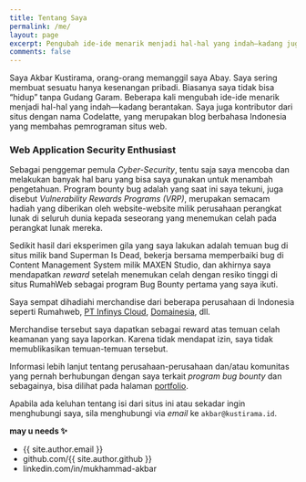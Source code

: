```yaml
---
title: Tentang Saya
permalink: /me/
layout: page
excerpt: Pengubah ide-ide menarik menjadi hal-hal yang indah—kadang juga rusak.
comments: false
---
```


Saya Akbar Kustirama, orang-orang memanggil saya Abay. Saya sering membuat sesuatu hanya kesenangan pribadi. Biasanya saya tidak bisa “hidup” tanpa Gudang Garam. Beberapa kali mengubah ide-ide menarik menjadi hal-hal yang indah—kadang berantakan. Saya juga kontributor dari situs dengan nama Codelatte, yang merupakan blog berbahasa Indonesia yang membahas pemrograman situs web.

### Web Application Security Enthusiast

Sebagai penggemar pemula *Cyber-Security*, tentu saja saya mencoba dan melakukan banyak hal baru yang bisa saya gunakan untuk menambah pengetahuan. Program bounty bug adalah yang saat ini saya tekuni, juga disebut *Vulnerability Rewards Programs (VRP)*, merupakan semacam hadiah yang diberikan oleh website-website milik perusahaan perangkat lunak di seluruh dunia kepada seseorang yang menemukan celah pada perangkat lunak mereka.

Sedikit hasil dari eksperimen gila yang saya lakukan adalah temuan bug di situs milik band Superman Is Dead, bekerja bersama memperbaiki bug di Content Management System milik MAXEN Studio, dan akhirnya saya mendapatkan *reward* setelah menemukan celah dengan resiko tinggi di situs RumahWeb sebagai program Bug Bounty pertama yang saya ikuti.

Saya sempat dihadiahi merchandise dari beberapa perusahaan di Indonesia seperti Rumahweb, [PT Infinys Cloud](http://infinyscloud.com/), [Domainesia](https://www.domainesia.com/), dll.

Merchandise tersebut saya dapatkan sebagai reward atas temuan celah keamanan yang saya laporkan. Karena tidak mendapat izin, saya tidak memublikasikan temuan-temuan tersebut.

Informasi lebih lanjut tentang perusahaan-perusahaan dan/atau komunitas yang pernah berhubungan dengan saya terkait *program bug bounty* dan sebagainya, bisa dilihat pada halaman [portfolio](/portfolio/).

Apabila ada keluhan tentang isi dari situs ini atau sekadar ingin menghubungi saya, sila menghubungi via *email* ke `akbar@kustirama.id`.

**may u needs ✨**

- {{ site.author.email }}
- github.com/{{ site.author.github }}
- linkedin.com/in/mukhammad-akbar